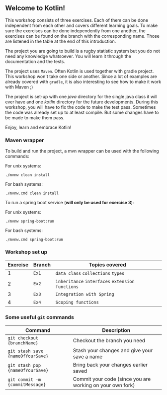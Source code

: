 ## Welcome to Kotlin!

This workshop consists of three exercises. Each of them can be done independent from each other and covers different learning goals.
To make sure the exercises can be done independently from one another, the exercises can be found on the branch with the corresponding name.
Those are listened in the table at the end of this introduction.

The project you are going to build is a rugby statistic system but you do not need any knowledge whatsoever. You will learn it through the documentation and the tests.

The project uses `Maven`. Often Kotlin is used together with gradle project. This workshop won't take one side or another. 
Since a lot of examples are already covered with `gradle`, it is also interesting to see how to make it work with Maven ;)

The project is set-up with one _java_ directory for the single java class it will ever have and one _kotlin_ directory for the future developments.
During this workshop, you will have to fix the code to make the test pass. Sometimes the code was already set up to at least compile. But some changes have to be made to make them pass.


Enjoy, learn and embrace Kotlin!

### Maven wrapper
To build and run the project, a mvn wrapper can be used with the following commands:

For unix systems:
```commandline 
./mvnw clean install
```

For bash systems:
```commandline 
./mvnw.cmd clean install
```

To run a spring boot service (**will only be used for exercise 3**):

For unix systems:
```commandline
./mvnw spring-boot:run
```

For bash systems:
```commandline
./mvnw.cmd spring-boot:run
```

### Workshop set up 

| Exercise | Branch | Topics covered | 
|---|-------|------------------------------------|
| 1 | `Ex1` | `data class` `collections` `types` |
| 2 | `Ex2` |`inheritance` `interfaces` `extension functions` |
| 3 | `Ex3` |`Integration with Spring` |
| 4 | `Ex4` | `Scoping functions` |

### Some useful `git` commands
| Command | Description |
|-----------------------------|------------------------------|
| `git checkout {branchName}` | Checkout the branch you need |
| `git stash save {nameOfYourSave}` | Stash your changes and give your save a name |
| `git stash pop {nameOfYourSave}`  | Bring back your changes earlier saved |
| `git commit -m {commitMessage}`   | Commit your code (since you are working on your own fork)|
